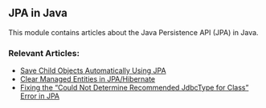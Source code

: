 ## JPA in Java

This module contains articles about the Java Persistence API (JPA) in Java.

### Relevant Articles:

- [Save Child Objects Automatically Using JPA](https://www.baeldung.com/jpa-save-child-objects-automatically)
- [Clear Managed Entities in JPA/Hibernate](https://www.baeldung.com/hibernate-clear-managed-entities)
- [Fixing the “Could Not Determine Recommended JdbcType for Class” Error in JPA](https://www.baeldung.com/jpa-could-not-determine-recommended-jdbctype-for-class)
